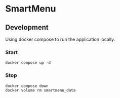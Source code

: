 # SmartMenu

## Development
Using docker compose to run the application locally.

### Start
```
docker compose up -d
```

### Stop
```
docker compose down
docker volume rm smartmenu_data
```
